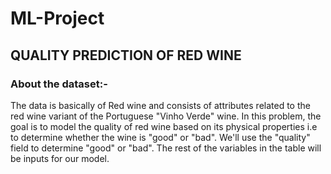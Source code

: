 # ML-Project
## QUALITY PREDICTION OF RED WINE

### About the dataset:- 
The data is basically of Red wine and consists of attributes related to the red wine variant of the Portuguese "Vinho Verde" wine.
In this problem, the goal is to model the quality of red wine based on its physical properties i.e to determine whether the wine is "good" or "bad". We'll use the "quality" field to determine "good" or "bad".
The rest of the variables in the table will be inputs for our model.

